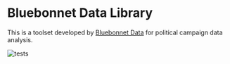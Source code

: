 # Bluebonnet Data Library

This is a toolset developed by [Bluebonnet Data](https://www.bluebonnetdata.org/) for political campaign data analysis.

![tests](https://github.com/bluebonnet-data/bbd/workflows/tests/badge.svg)
